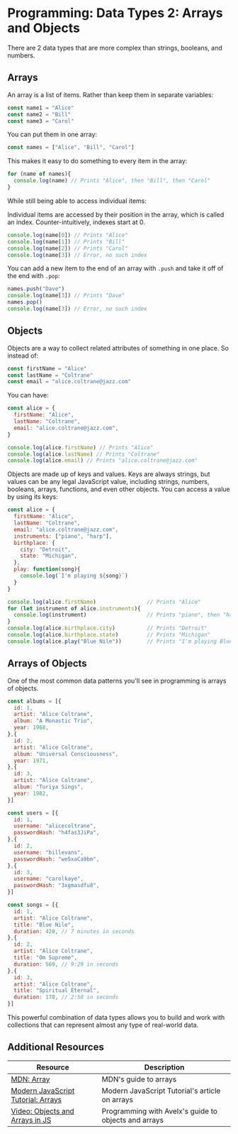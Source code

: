 # Programming: Data Types 2: Arrays and Objects

There are 2 data types that are more complex than strings, booleans, and numbers.

## Arrays

An array is a list of items. Rather than keep them in separate variables:

```js
const name1 = "Alice"
const name2 = "Bill"
const name3 = "Carol"
```

You can put them in one array:

```js
const names = ["Alice", "Bill", "Carol"]
```

This makes it easy to do something to every item in the array:

```js
for (name of names){
  console.log(name) // Prints "Alice", then "Bill", then "Carol"
}
```

While still being able to access individual items:

Individual items are accessed by their position in the array, which is called an index. Counter-intuitively, indexes start at 0.

```js
console.log(name[0]) // Prints "Alice"
console.log(name[1]) // Prints "Bill"
console.log(name[2]) // Prints "Carol"
console.log(name[3]) // Error, no such index
```

You can add a new item to the end of an array with `.push` and take it off of the end with `.pop`:

```js
names.push("Dave")
console.log(name[3]) // Prints "Dave"
names.pop()
console.log(name[3]) // Error, no such index
```

## Objects

Objects are a way to collect related attributes of something in one place. So instead of:

```js
const firstName = "Alice"
const lastName = "Coltrane"
const email = "alice.coltrane@jazz.com"
```

You can have:

```js
const alice = {
  firstName: "Alice",
  lastName: "Coltrane",
  email: "alice.coltrane@jazz.com",
}

console.log(alice.firstName) // Prints "Alice"
console.log(alice.lastName) // Prints "Coltrane"
console.log(alice.email) // Prints "alice.coltrane@jazz.com"
```

Objects are made up of keys and values. Keys are always strings, but values can be any legal JavaScript value, including strings, numbers, booleans, arrays, functions, and even other objects. You can access a value by using its keys:

```js
const alice = {
  firstName: "Alice",
  lastName: "Coltrane",
  email: "alice.coltrane@jazz.com",
  instruments: ["piano", "harp"],
  birthplace: {
    city: "Detroit",
    state: "Michigan",
  },
  play: function(song){
    console.log(`I'm playing ${song}`)
  }
}

console.log(alice.firstName)                // Prints "Alice"
for (let instrument of alice.instruments){
  console.log(instrument)                   // Prints "piano", then "harp"
}
console.log(alice.birthplace.city)          // Prints "Detroit"
console.log(alice.birthplace.state)         // Prints "Michigan"
console.log(alice.play("Blue Nile"))        // Prints "I'm playing Blue Nile"
```

## Arrays of Objects

One of the most common data patterns you'll see in programming is arrays of objects.

```js
const albums = [{
  id: 1,
  artist: "Alice Coltrane",
  album: "A Monastic Trio",
  year: 1968,
},{
  id: 2,
  artist: "Alice Coltrane",
  album: "Universal Consciousness",
  year: 1971,
},{
  id: 3,
  artist: "Alice Coltrane",
  album: "Turiya Sings",
  year: 1982,
}]
```

```js
const users = [{
  id: 1,
  username: "alicecoltrane",
  passwordHash: "h4fas3JiPa",
},{
  id: 2,
  username: "billevans",
  passwordHash: "we5xaCa9bm",
},{
  id: 3,
  username: "carolkaye",
  passwordHash: "3xgmasdfu8",
}]
```

```js
const songs = [{
  id: 1,
  artist: "Alice Coltrane",
  title: "Blue Nile",
  duration: 420, // 7 minutes in seconds
},{
  id: 2,
  artist: "Alice Coltrane",
  title: "Om Supreme",
  duration: 569, // 9:29 in seconds
},{
  id: 3,
  artist: "Alice Coltrane",
  title: "Spiritual Eternal",
  duration: 178, // 2:58 in seconds
}]
```

This powerful combination of data types allows you to build and work with collections that can represent almost any type of real-world data.

## Additional Resources

| Resource | Description |
| --- | --- |
| [MDN: Array](https://developer.mozilla.org/en-US/docs/Web/JavaScript/Reference/Global_Objects/Array) | MDN's guide to arrays |
| [Modern JavaScript Tutorial: Arrays](https://javascript.info/array) | Modern JavaScript Tutorial's article on arrays |
| [Video: Objects and Arrays in JS](https://www.youtube.com/watch?v=FLGzeTHAbqQ) | Programming with Avelx's guide to objects and arrays |
